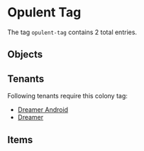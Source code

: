 # Opulent Tag

The tag `opulent-tag` contains 2 total entries.

## Objects

## Tenants

Following tenants require this colony tag:

- [Dreamer Android](https://ceterai.github.io/MyEnternia/Wiki/DreamerAndroid)
- [Dreamer](https://ceterai.github.io/MyEnternia/Wiki/Dreamer)

## Items
